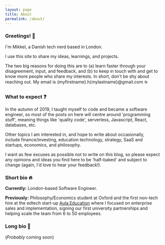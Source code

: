 ```yaml
---
layout: page
title: About
permalink: /about/
---
```


### Greetings! 👋 
I'm Mikkel, a Danish tech nerd based in London.

I use this site to share my ideas, learnings, and projects.

The two big reasons for doing this are to (a) learn faster through your disagreement, input, and feedback, and (b) to keep in touch with and get to know more people who share my interests. In short, don't be shy about reaching out. My email is {myfirstname}.h{mylastname}@gmail.com ☕️

### What to expect ❓ 

In the autumn of 2019, I taught myself to code and became a software engineer, so most of the posts on here will centre around 'programming stuff', meaning things like 'quality code', serverless, Javascript, React, databases, etc.

Other topics I am interested in, and hope to write about occasionally, include finance/investing, education technology, strategy, SaaS and startups, economics, and philosophy.

I want as few excuses as possible not to write on this blog, so please expect any opinions and ideas you find here to be 'half-baked' and subject to change (again, I'd love to hear your feedback!).

### Short bio 🔥
**Currently:** London-based Software Engineer.

**Previously:** Philosophy/Economics student at Oxford and the first non-tech hire at the edtech start-up [Aula Education](https://aula.education) where I focused on enterprise sales and implementation, signing our first university partnerships and helping scale the team from 6 to 50 employees.

### Long bio 🐌
(*Probably* coming soon)
